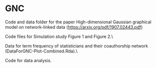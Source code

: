 # GNC
Code and data folder for the paper  High-dimensional Gaussian graphical model on network-linked data (https://arxiv.org/pdf/1907.02443.pdf)

Code files for Simulation study Figure 1 and Figure 2.\\

Data for term frequency of statisticians and their coauthorship network (DataForGNC-Plot-Combined.Rda).\\

Code for data analysis.
